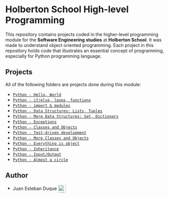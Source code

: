 # Holberton School High-level Programming

This repository contains projects coded in the higher-level programming module for the **Software Engineering studies** at **Holberton School**. It was made to understand object oriented programming. Each project in this repository holds code that illustrates an essential concept of programming, especially for Python programming language.

## Projects
All of the following folders are projects done during this module:

* [`Python - Hello, World`](./python-hello_world)
* [`Python - if/else, loops, functions`](./python-if_else_loops_functions)
* [`Python - import & modules`](./python-import_modules)
* [`Python - Data Structures: Lists, Tuples`](./python-data_structures)
* [`Python - More Data Structures: Set, Dictionary`](./python-more_data_structures)
* [`Python - Exceptions`](./python-exceptions)
* [`Python - Classes and Objects`](./python-classes)
* [`Python - Test-driven development`](./python-test_driven_development)
* [`Python - More Classes and Objects`](./python-more_classes)
* [`Python - Everything is object`](./python-everything_is_object)
* [`Python - Inheritance`](./python-inheritance)
* [`Python - Input/Output`](./python-input_output)
* [`Python - Almost a circle`](./python-almost_a_circle/)

## Author

* Juan Esteban Duque <a href="https://github.com/Juanesduque1" rel="nofollow"><img align="center" alt="github" src="https://www.vectorlogo.zone/logos/github/github-tile.svg" height="24" /></a>
